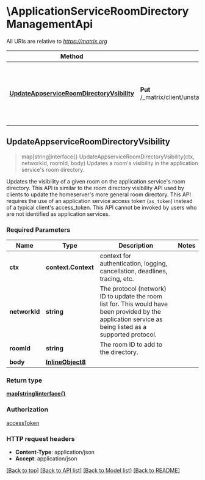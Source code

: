 # \ApplicationServiceRoomDirectoryManagementApi

All URIs are relative to *https://matrix.org*

Method | HTTP request | Description
------------- | ------------- | -------------
[**UpdateAppserviceRoomDirectoryVsibility**](ApplicationServiceRoomDirectoryManagementApi.md#UpdateAppserviceRoomDirectoryVsibility) | **Put** /_matrix/client/unstable/directory/list/appservice/{networkId}/{roomId} | Updates a room&#39;s visibility in the application service&#39;s room directory.



## UpdateAppserviceRoomDirectoryVsibility

> map[string]interface{} UpdateAppserviceRoomDirectoryVsibility(ctx, networkId, roomId, body)
Updates a room's visibility in the application service's room directory.

Updates the visibility of a given room on the application service's room directory.  This API is similar to the room directory visibility API used by clients to update the homeserver's more general room directory.  This API requires the use of an application service access token (``as_token``) instead of a typical client's access_token. This API cannot be invoked by users who are not identified as application services.

### Required Parameters


Name | Type | Description  | Notes
------------- | ------------- | ------------- | -------------
**ctx** | **context.Context** | context for authentication, logging, cancellation, deadlines, tracing, etc.
**networkId** | **string**| The protocol (network) ID to update the room list for. This would have been provided by the application service as being listed as a supported protocol. | 
**roomId** | **string**| The room ID to add to the directory. | 
**body** | [**InlineObject8**](InlineObject8.md)|  | 

### Return type

[**map[string]interface{}**](map[string]interface{}.md)

### Authorization

[accessToken](../README.md#accessToken)

### HTTP request headers

- **Content-Type**: application/json
- **Accept**: application/json

[[Back to top]](#) [[Back to API list]](../README.md#documentation-for-api-endpoints)
[[Back to Model list]](../README.md#documentation-for-models)
[[Back to README]](../README.md)

